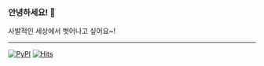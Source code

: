 ### 안녕하세요! 👋
사발적인 세상에서 벗어나고 싶어요~!

---

[![PyPI](https://img.shields.io/badge/pypi-EduKit-brightgreen)](https://pypi.org/project/EduKit/)
[![Hits](https://hits.seeyoufarm.com/api/count/incr/badge.svg?url=https%3A%2F%2Fgithub.com%2Flill74&count_bg=%2379C83D&title_bg=%23555555&icon=&icon_color=%23E7E7E7&title=hits&edge_flat=false)](https://hits.seeyoufarm.com)

<!--START_SECTION:activity-->
